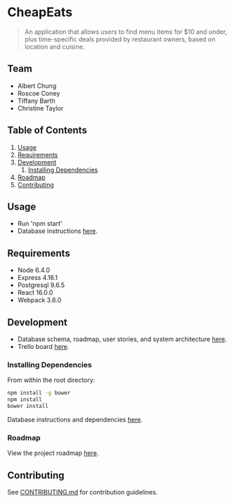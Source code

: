 # CheapEats

> An application that allows users to find menu items for $10 and under, plus time-specific deals provided by restaurant owners, based on location and cuisine.

## Team

  - Albert Chung
  - Roscoe Coney
  - Tiffany Barth
  - Christine Taylor

## Table of Contents

1. [Usage](#Usage)
1. [Requirements](#requirements)
1. [Development](#development)
    1. [Installing Dependencies](#installing-dependencies)
1. [Roadmap](#roadmap)
1. [Contributing](#contributing)

## Usage

- Run 'npm start'
- Database instructions [here](database/index.js).

## Requirements

- Node 6.4.0
- Express 4.16.1
- Postgresql 9.6.5
- React 16.0.0
- Webpack 3.6.0


## Development

- Database schema, roadmap, user stories, and system architecture [here](http://bit.ly/2fUtjD0).
- Trello board [here](https://trello.com/b/tEXBjgvN/cheapeats-app).


### Installing Dependencies

From within the root directory:

```sh
npm install -g bower
npm install
bower install
```
Database instructions and dependencies [here](database/index.js).

### Roadmap

View the project roadmap [here](ROADMAP.md).


## Contributing

See [CONTRIBUTING.md](CONTRIBUTING.md) for contribution guidelines.
